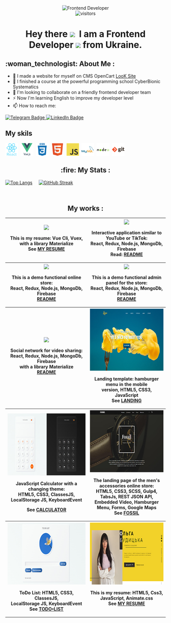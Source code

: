 <div id="badges" align="center">
<img src="https://media.giphy.com/media/11xBk5MoWjrYoE/giphy.gif" alt="Frontend Developer" width="200">
 <br>
  <img src="https://komarev.com/ghpvc/?username=olga-budickaja&style=flat-square&color=blue" alt="visitors"/>
</div>

<h1 align="center">  Hey there
  <img src="https://media.giphy.com/media/hvRJCLFzcasrR4ia7z/giphy.gif" width="30px"/>&nbsp;
  I am a Frontend Developer  <span><img src="https://media.giphy.com/media/WUlplcMpOCEmTGBtBW/giphy.gif" width="30"></span>  from Ukraine.</h1>
<h2>:woman_technologist: About Me :</h2>


- 🔭 I made a website for myself on CMS OpenCart <a href="https://iamtoko.com.ua/" target="_blank" rel="noopener noreferrer">LooK Site</a>
- 🌱 I finished a course at the powerful programming school CyberBionic Systematics
- 👯 I'm looking to collaborate on a friendly frontend developer team
- ⚡ Now I'm learning English to improve my developer level
- 📫 How to reach me:  <span><a href="tg://resolve?domain=@olga27056">
 <a href="https://telegram.me/olga27056">
    <img src="https://img.shields.io/badge/Telegram-blue?style=for-the-badge&logo=telegram&logoColor=white" alt="Telegram Badge"/>
  </a>
    <a href="https://www.linkedin.com/in/olga-budickaja-a11871246/">
    <img src="https://img.shields.io/badge/LinkedIn-blue?style=for-the-badge&logo=linkedin&logoColor=white" alt="LinkedIn Badge"/>
  </a>
  </span><br>
    <div>
    <h2>My skils</h2>
  <img src="https://github.com/devicons/devicon/blob/master/icons/react/react-original-wordmark.svg" title="React" alt="React" width="40" height="40"/>&nbsp;
  <img src="https://github.com/devicons/devicon/blob/master/icons/vuejs/vuejs-original-wordmark.svg" title="Vue" alt="Vue" width="40" height="40"/>&nbsp;
  <img src="https://github.com/devicons/devicon/blob/master/icons/css3/css3-plain-wordmark.svg"  title="CSS3" alt="CSS" width="40" height="40"/>&nbsp;
  <img src="https://github.com/devicons/devicon/blob/master/icons/html5/html5-original.svg" title="HTML5" alt="HTML" width="40" height="40"/>&nbsp;
  <img src="https://github.com/devicons/devicon/blob/master/icons/javascript/javascript-original.svg" title="JavaScript" alt="JavaScript" width="40" height="40"/>&nbsp;
  <img src="https://github.com/devicons/devicon/blob/master/icons/mysql/mysql-original-wordmark.svg" title="MySQL"  alt="MySQL" width="40" height="40"/>&nbsp;
  <img src="https://github.com/devicons/devicon/blob/master/icons/nodejs/nodejs-original-wordmark.svg" title="NodeJS" alt="NodeJS" width="40" height="40"/>&nbsp;
  <img src="https://github.com/devicons/devicon/blob/master/icons/git/git-original-wordmark.svg" title="Git" **alt="Git" width="40" height="40"/>
  </div>
     <h2 align="center">:fire: My Stats :</h2>
     
[![Top Langs](https://github-readme-stats.vercel.app/api/top-langs/?username=olga-budickaja&langs_count=8&hide=PHP)](https://github.com/anuraghazra/github-readme-stats)&nbsp;&nbsp;&nbsp;&nbsp;
[![GitHub Streak](https://streak-stats.demolab.com/?user=olga-budickaja&date_format=Mj[,Y])](https://git.io/streak-stats)
</div>



<br>
<h2 align="center">My works :</h2>  
  <table align="center">
      <tr>
               <th>
            <a href="https://olga-budickaja.github.io/resume-vue/">
                <img src="https://firebasestorage.googleapis.com/v0/b/shop-54f76.appspot.com/o/budytska_olga_frontend_developer.png?alt=media&token=38498ab4-9073-4729-a2ea-7df9a1257209" width="" height="194"/>
            </a>
            <p>This is my resume: Vue Cli, Vuex,<br> with a library Materialize <br/> See 
             <a href="https://github.com/olga-budickaja/resume-vue">MY RESUME</a>
                </p>
        </th>
        <th>
            <a href="https://boa-airtube.herokuapp.com/">
                <img src="https://firebasestorage.googleapis.com/v0/b/pattern-github.appspot.com/o/12.png?alt=media&token=6632c903-611c-4893-b91a-9bbbcdd6e1ec" width="" height="194"/>
            </a>
            <p>Interactive application similar to YouTube or TikTok:<br> React, Redux, Node.js, MongoDb, Firebase<br/>Read: 
             <a href="https://github.com/olga-budickaja/airtube">README</a>
         </p>
        </th>
    </tr>
     <tr>
        <th>
            <a href="https://boa-store.herokuapp.com/">
                <img src="https://firebasestorage.googleapis.com/v0/b/shop-54f76.appspot.com/o/my-store.png?alt=media&token=437b035a-1ba3-4985-89a1-41246d8cd994" width="" height="194"/>
            </a>
            <p>This is a demo functional online store:<br> React, Redux, Node.js, MongoDb, Firebase <br/>
             <a href="https://github.com/olga-budickaja/my-store-admin">README</a>
         </p>
        </th>
        <th>
            <a href="https://hilarious-crostata-06fe3b.netlify.app/">
                <img src="https://firebasestorage.googleapis.com/v0/b/shop-54f76.appspot.com/o/my-store-admin.png?alt=media&token=b9e3b4ee-a8ee-4ef3-9eaa-718e6af0e0ec" width="" height="194"/>
            </a>
            <p>This is a demo functional admin panel for the store:<br> React, Redux, Node.js, MongoDb, Firebase <br/>
             <a href="https://github.com/olga-budickaja/my-store-admin">README</a>
         </p>
        </th>
    </tr>
    <tr>
        <th>
            <a href="https://boa-airtube.herokuapp.com/">
                <img src="https://firebasestorage.googleapis.com/v0/b/pattern-github.appspot.com/o/2.png?alt=media&token=69736367-ad7e-4dc7-a86d-03061282fe9c" width="" height="194"/>
            </a>
            <p>Social network for video sharing: <br> React, Redux, Node.js, MongoDb, Firebase<br> with a library Materialize <br/>
             <a href="https://github.com/olga-budickaja/airtube">README</a>
         </p>
        </th>
        <th>
            <a href="https://olga-budickaja.github.io/photo-studio/">
                <img src="https://raw.githubusercontent.com/olga-budickaja/posters/master/poster-2.jpg" width="" height="194"/>
            </a>
            <p>Landing template: hamburger menu in the mobile<br> version, HTML5, CSS3, JavaScript <br/> See 
             <a href="https://olga-budickaja.github.io/photo-studio/">LANDING</a></p>
        </th>
    </tr>
    <tr>
        <th>
            <a href="https://olga-budickaja.github.io/calculator/">
                <img src="https://raw.githubusercontent.com/olga-budickaja/posters/master/poster-1.jpg" width="" height="194"/>
            </a>
            <p>JavaScript Calculator with a changing theme:<br> HTML5, CSS3, ClassesJS, LocalStorage JS, KeyboardEvent</p> See 
             <a href="https://olga-budickaja.github.io/calculator/">CALCULATOR</a></p>
        </th>
        <th> 
            <a href="https://olga-budickaja.github.io/fossil/dist/">
                <img src="https://raw.githubusercontent.com/olga-budickaja/posters/master/poster-6.jpg" width="" height="194"/>
            </a>
            <p>The landing page of the men's accessories online store:<br> HTML5, CSS3, SCSS, Gulp4, TabsJs, REST JSON API,<br> Embedded Video, Hamburger Menu, Forms, Google Maps <br/> See 
             <a href="https://olga-budickaja.github.io/fossil/dist/">FOSSIL</a></p>
        </th>
    </tr>
    <tr>
        <th>
            <a href="https://olga-budickaja.github.io/todolist/">
                <img src="https://raw.githubusercontent.com/olga-budickaja/posters/master/poster-3.jpg" width="" height="194"/>
            </a>
            <p>ToDo List: HTML5, CSS3, ClassesJS,<br> LocalStorage JS, KeyboardEvent<br/> See 
             <a href="https://olga-budickaja.github.io/todolist/">TODO•LIST</a></p>
        </th>
        <th> 
            <a href="https://olga-budickaja.github.io/resume/">
                <img src="https://raw.githubusercontent.com/olga-budickaja/posters/master/poster-4.jpg" width="" height="194"/>
            </a>
            <p>This is my resume: HTML5, Css3,<br> JavaScript, Animate.css<br/> See 
             <a href="https://olga-budickaja.github.io/resume/">MY RESUME</a></p><br>
        </th>
    </tr>    
</table>







